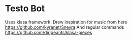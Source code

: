 # Testo Bot
Uses klasa framework. 
Drew inspiration for music from here https://github.com/kyranet/Sneyra
And regular commands https://github.com/dirigeants/klasa-pieces